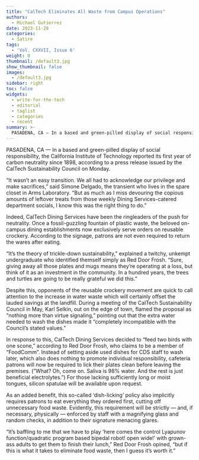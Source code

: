 ```yaml
---
title: "CalTech Eliminates All Waste from Campus Operations"
authors:
  - Michael Gutierrez
date: 2023-11-28
categories:
  - Satire
tags:
  - 'Vol. CXXVII, Issue 6'
weight: 0
thumbnail: /default3.jpg
show_thumbnail: false
images:
  - /default3.jpg
sidebar: right
toc: false
widgets:
  - write-for-the-tech
  - editorial
  - taglist
  - categories
  - recent
summary: >-
  PASADENA, CA — In a based and green-pilled display of social responsibility, the California Institute of Technology reported its first year of carbon neutrality since 1898, according to a press release issued by the CalTech Sustainability Council on Monday.
---
```


PASADENA, CA — In a based and green-pilled display of social responsibility, the California Institute of Technology reported its first year of carbon neutrality since 1898, according to a press release issued by the CalTech Sustainability Council on Monday.

“It wasn’t an easy transition. We all had to acknowledge our privilege and make sacrifices,” said Simone Delgado, the transient who lives in the spare closet in Arms Laboratory. “But as much as I miss devouring the copious amounts of leftover treats from those weekly Dining Services-catered department socials, I know this was the right thing to do.”

Indeed, CalTech Dining Services have been the ringleaders of the push for neutrality. Once a fossil-guzzling fountain of plastic waste, the beloved on-campus dining establishments now exclusively serve orders on reusable crockery. According to the signage, patrons are not even required to return the wares after eating.

“It’s the theory of trickle-down sustainability,” explained a twitchy, unkempt undergraduate who identified themself simply as Red Door Frosh. “Sure, giving away all those plates and mugs means they’re operating at a loss, but think of it as an investment in the community. In a hundred years, the trees and turtles are going to be really grateful we did this.”

Despite this, opponents of the reusable crockery movement are quick to call attention to the increase in water waste which will certainly offset the lauded savings at the landfill. During a meeting of the CalTech Sustainability Council in May, Karl Selkin, out on the edge of town, flamed the proposal as “nothing more than virtue signaling,” pointing out that the extra water needed to wash the dishes made it “completely incompatible with the Council’s stated values.”

In response to this, CalTech Dining Services decided to “feed two birds with one scone,” according to Red Door Frosh, who claims to be a member of “FoodComm”. Instead of setting aside used dishes for CDS staff to wash later, which also does nothing to promote individual responsibility, cafeteria patrons will now be required to lick their plates clean before leaving the premises. (”What? Oh, come on. Saliva is 98% water. And the rest is just beneficial electrolytes.”) For those lacking sufficiently long or moist tongues, silicon spatulae will be available upon request.

As an added benefit, this so-called ‘dish-licking’ policy also implicitly requires patrons to eat everything they ordered first, cutting off unnecessary food waste. Evidently, this requirement will be strictly — and, if necessary, physically — enforced by staff with a magnifying glass and random checks, in addition to their signature menacing glares.

“It’s baffling to me that we have to play ‘here comes the control Lyapunov function/quadratic program based bipedal robot! open wide!’ with grown-ass adults to get them to finish their lunch,” Red Door Frosh opined, “but if this is what it takes to eliminate food waste, then I guess it’s worth it.”
